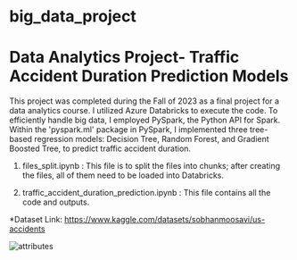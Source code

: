 # big_data_project
# Data Analytics Project- Traffic Accident Duration Prediction Models

This project was completed during the Fall of 2023 as a final project for a data analytics course. I utilized Azure Databricks to execute the code. To efficiently handle big data, I employed PySpark, the Python API for Spark. Within the 'pyspark.ml' package in PySpark, I implemented three tree-based regression models: Decision Tree, Random Forest, and Gradient Boosted Tree, to predict traffic accident duration.

1. files_split.ipynb : This file is to split the files into chunks; after creating the files, all of them need to be loaded into Databricks.

2. traffic_accident_duration_prediction.ipynb : This file contains all the code and outputs.

*Dataset Link: https://www.kaggle.com/datasets/sobhanmoosavi/us-accidents


![attributes](https://github.com/Su-Jung-Choi/big_data_project/assets/88897881/981259ee-30f1-4dcb-a74d-84d0b38d138d)
